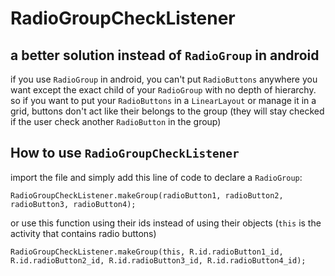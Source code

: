 # RadioGroupCheckListener
a better solution instead of `RadioGroup` in android
---
if you use `RadioGroup` in android, you can't put `RadioButtons` anywhere you want except the exact child of your `RadioGroup` with no depth of hierarchy. so if you want to put your `RadioButtons` in a `LinearLayout` or manage it in a grid, buttons don't act like their belongs to the group (they will stay checked if the user check another `RadioButton` in the group)

## How to use `RadioGroupCheckListener`
import the file and simply add this line of code to declare a `RadioGroup`:
```
RadioGroupCheckListener.makeGroup(radioButton1, radioButton2, radioButton3, radioButton4);
```
or use this function using their ids instead of using their objects (`this` is the activity that contains radio buttons)
```
RadioGroupCheckListener.makeGroup(this, R.id.radioButton1_id, R.id.radioButton2_id, R.id.radioButton3_id, R.id.radioButton4_id);
```
